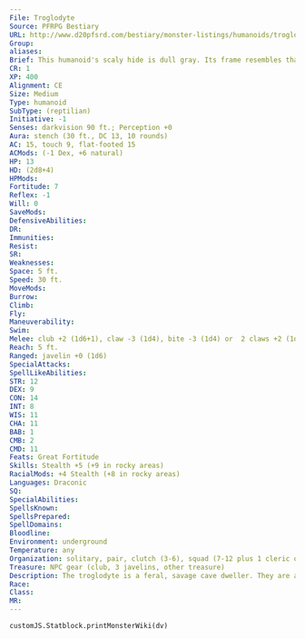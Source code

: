 ```yaml
---
File: Troglodyte
Source: PFRPG Bestiary
URL: http://www.d20pfsrd.com/bestiary/monster-listings/humanoids/troglodyte
Group: 
aliases: 
Brief: This humanoid's scaly hide is dull gray. Its frame resembles that of a cave lizard, with a long tail and crests on its head and back.
CR: 1
XP: 400
Alignment: CE
Size: Medium
Type: humanoid
SubType: (reptilian)
Initiative: -1
Senses: darkvision 90 ft.; Perception +0
Aura: stench (30 ft., DC 13, 10 rounds)
AC: 15, touch 9, flat-footed 15
ACMods: (-1 Dex, +6 natural)
HP: 13
HD: (2d8+4)
HPMods: 
Fortitude: 7
Reflex: -1
Will: 0
SaveMods: 
DefensiveAbilities: 
DR: 
Immunities: 
Resist: 
SR: 
Weaknesses: 
Space: 5 ft.
Speed: 30 ft.
MoveMods: 
Burrow: 
Climb: 
Fly: 
Maneuverability: 
Swim: 
Melee: club +2 (1d6+1), claw -3 (1d4), bite -3 (1d4) or  2 claws +2 (1d4+1), bite +2 (1d4+1)
Reach: 5 ft.
Ranged: javelin +0 (1d6)
SpecialAttacks: 
SpellLikeAbilities: 
STR: 12
DEX: 9
CON: 14
INT: 8
WIS: 11
CHA: 11
BAB: 1
CMB: 2
CMD: 11
Feats: Great Fortitude
Skills: Stealth +5 (+9 in rocky areas)
RacialMods: +4 Stealth (+8 in rocky areas)
Languages: Draconic
SQ: 
SpecialAbilities: 
SpellsKnown: 
SpellsPrepared: 
SpellDomains: 
Bloodline: 
Environment: underground
Temperature: any
Organization: solitary, pair, clutch (3-6), squad (7-12 plus 1 cleric or druid of 3rd level and 1-2 monitor lizards), or band (20-80 plus 20% noncombatants, 1 chieftain of 3rd-6th level, 1-3 clerics or druids of 3rd-6th level, and 3-13 monitor lizards)
Treasure: NPC gear (club, 3 javelins, other treasure)
Description: The troglodyte is a feral, savage cave dweller. They are among the most populous denizens of the upper reaches of the endless caverns of the underworld, equally at home raiding the settlements of those who dwell above or below ground, yet for all their race's fecundity and sprawl, as a whole they represent only a minor threat. At times, great leaders can draw legions of troglodytes to their command to create vast and deadly armies, but left to their own devices, troglodyte tribes are content to keep each other under control with numerous feuds, cannibalistic raids, and bitter civil wars.  The troglodyte is one of the oldest of intelligent races, and ruins found in some remote caverns testify to the fact that their empire was once among the largest in the world. At the dawn of time, the troglodyte civilization was generations ahead of other humanoid races-while those races hid in caves and worshiped fire, the troglodytes raised vast cities of stone ziggurats and twisting canals, kept other races as slaves, and worshiped ancient and inhuman gods and demons.  Yet as the other races evolved and grew increasingly civilized, they outstripped their onetime troglodyte oppressors. Today, the roles have changed-now it is the troglodyte that hides in caves and lives the life of a feral savage.  Religion is strong among troglodyte tribes, and their shamans and priests are universally the highest regarded members of a clan. A troglodyte chieftain is not always a cleric or druid, but those who do not have divine power are usually mere mouthpieces and puppet lords that answer to the beck and call of the local seer or shaman. Troglodytes generally worship one of the countless demon lords, particularly those of a reptilian or primeval shape and form or those whose Abyssal domains most closely resemble the tangled caverns troglodytes prefer. Troglodyte druids are usually neutral evil if they dwell with their own kind (and are universally feared and respected for the eerie command they have over beasts).  A typical troglodyte stands about 5 feet tall and weighs 150 pounds.
Race: 
Class: 
MR: 
---
```

```dataviewjs
customJS.Statblock.printMonsterWiki(dv)
```

